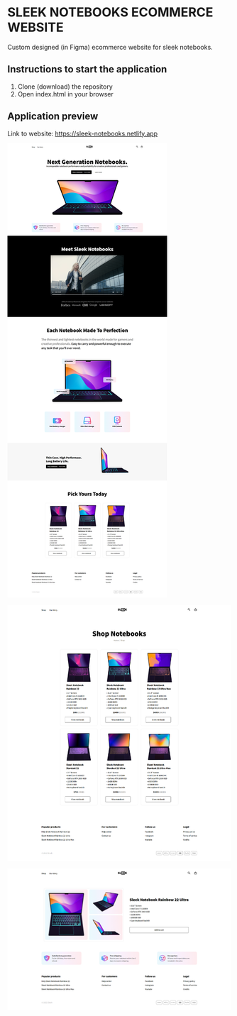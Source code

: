 # SLEEK NOTEBOOKS ECOMMERCE WEBSITE
Custom designed (in Figma) ecommerce website for sleek notebooks.

## Instructions to start the application
1. Clone (download) the repository
2. Open index.html in your browser

## Application preview
Link to website: https://sleek-notebooks.netlify.app

![Home](showcase/page-home.png)

![Shop](showcase/page-shop.png)

![Product](showcase/page-product.png)
